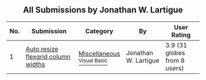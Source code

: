 ﻿<div align="center">

## All Submissions by Jonathan W\. Lartigue

</div>

No.  | Submission | Category | By   | User Rating
---- | ---------- | -------- | ---- | -----------
1 | [Auto resize flexgrid column widths<br />](https://github.com/Planet-Source-Code/jonathan-w-lartigue-auto-resize-flexgrid-column-widths__1-8547) | [Miscellaneous<br /><sup>Visual Basic</sup>](../ByCategory/miscellaneous__1-1.md) | Jonathan W\. Lartigue | 3.9 (31 globes from 8 users)
